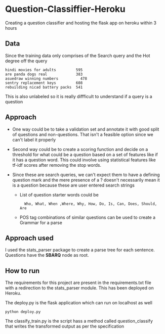 # Question-Classiffier-Heroku
Creating a question classifier and hosting the flask app on heroku within 3 hours

## Data

Since the training data only comprises of the Search query and the Hot degree off the query

    hindi movies for adults	        595
    are panda dogs real	            383
    asuedraw winning numbers	      478
    sentry replacement keys	        608
    rebuilding nicad battery packs	541

This is also unlabeled so it is really diffficult to understand if a query is a question


## Approach


* One way could be to take a validation set and annotate it with good split of questions and non-questions. That isn't a feasible option since we can't label it properly

* Second way could be to create a scoring function and decide on a threshold for what could be a question based on a set of features like if it has a question word. This could involve using statistical features like tf-idf scores after removing the stop words.

* Since these are search queries, we can't expect them to have a defining question mark and the mere presence of a ? doesn't necessarily mean it is a question because these are user entered search strings

  * List of question starter words could be 

          Who, What, When ,Where, Why, How, Do, Is, Can, Does, Should, Are
  * POS tag combinations of similar questions can be used to create a Grammar for a parse
    
## Approach used

I used the stats_parser package to create a parse tree for each sentence. Questions have the **SBARQ** node as root. 
    
## How to run

The requirements for this project are present in the requirements.txt file with a redirection to the stats_parser module.
This has been deployed on Heroku.

The deploy.py is the flask application which can run on localhost as well

    python deploy.py

The classify_train.py is the script hass a method called question_classify that writes the transformed output as per the specification

